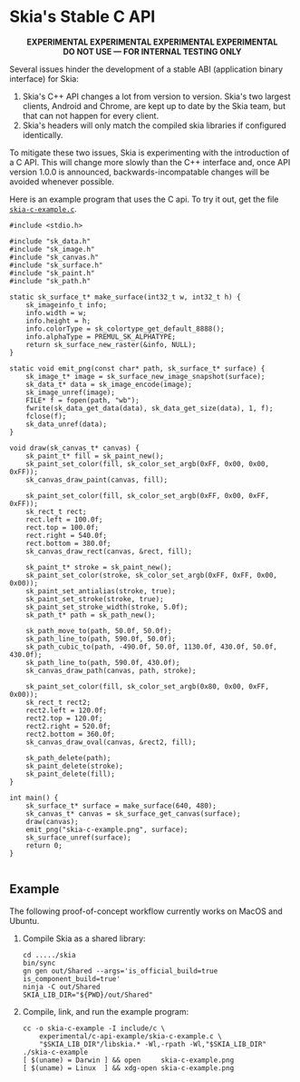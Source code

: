 Skia's Stable C API
===================

<div style="text-align:center">
<strong>EXPERIMENTAL EXPERIMENTAL EXPERIMENTAL EXPERIMENTAL<br>
DO NOT USE &mdash; FOR INTERNAL TESTING ONLY</strong>
</div>

Several issues hinder the development of a stable ABI (application
binary interface) for Skia:

1.  Skia's C++ API changes a lot from version to version.  Skia's two
    largest clients, Android and Chrome, are kept up to date by the
    Skia team, but that can not happen for every client.
2.  Skia's headers will only match the compiled skia libraries if
    configured identically.

To mitigate these two issues, Skia is experimenting with the
introduction of a C API.  This will change more slowly than the C++
interface and, once API version 1.0.0 is announced,
backwards-incompatable changes will be avoided whenever possible.

Here is an example program that uses the C api.  To try it out, get the file
[`skia-c-example.c`](./skia-c-example.c).

<!--?prettify lang=c?-->

    #include <stdio.h>

    #include "sk_data.h"
    #include "sk_image.h"
    #include "sk_canvas.h"
    #include "sk_surface.h"
    #include "sk_paint.h"
    #include "sk_path.h"

    static sk_surface_t* make_surface(int32_t w, int32_t h) {
        sk_imageinfo_t info;
        info.width = w;
        info.height = h;
        info.colorType = sk_colortype_get_default_8888();
        info.alphaType = PREMUL_SK_ALPHATYPE;
        return sk_surface_new_raster(&info, NULL);
    }

    static void emit_png(const char* path, sk_surface_t* surface) {
        sk_image_t* image = sk_surface_new_image_snapshot(surface);
        sk_data_t* data = sk_image_encode(image);
        sk_image_unref(image);
        FILE* f = fopen(path, "wb");
        fwrite(sk_data_get_data(data), sk_data_get_size(data), 1, f);
        fclose(f);
        sk_data_unref(data);
    }

    void draw(sk_canvas_t* canvas) {
        sk_paint_t* fill = sk_paint_new();
        sk_paint_set_color(fill, sk_color_set_argb(0xFF, 0x00, 0x00, 0xFF));
        sk_canvas_draw_paint(canvas, fill);

        sk_paint_set_color(fill, sk_color_set_argb(0xFF, 0x00, 0xFF, 0xFF));
        sk_rect_t rect;
        rect.left = 100.0f;
        rect.top = 100.0f;
        rect.right = 540.0f;
        rect.bottom = 380.0f;
        sk_canvas_draw_rect(canvas, &rect, fill);

        sk_paint_t* stroke = sk_paint_new();
        sk_paint_set_color(stroke, sk_color_set_argb(0xFF, 0xFF, 0x00, 0x00));
        sk_paint_set_antialias(stroke, true);
        sk_paint_set_stroke(stroke, true);
        sk_paint_set_stroke_width(stroke, 5.0f);
        sk_path_t* path = sk_path_new();

        sk_path_move_to(path, 50.0f, 50.0f);
        sk_path_line_to(path, 590.0f, 50.0f);
        sk_path_cubic_to(path, -490.0f, 50.0f, 1130.0f, 430.0f, 50.0f, 430.0f);
        sk_path_line_to(path, 590.0f, 430.0f);
        sk_canvas_draw_path(canvas, path, stroke);

        sk_paint_set_color(fill, sk_color_set_argb(0x80, 0x00, 0xFF, 0x00));
        sk_rect_t rect2;
        rect2.left = 120.0f;
        rect2.top = 120.0f;
        rect2.right = 520.0f;
        rect2.bottom = 360.0f;
        sk_canvas_draw_oval(canvas, &rect2, fill);

        sk_path_delete(path);
        sk_paint_delete(stroke);
        sk_paint_delete(fill);
    }

    int main() {
        sk_surface_t* surface = make_surface(640, 480);
        sk_canvas_t* canvas = sk_surface_get_canvas(surface);
        draw(canvas);
        emit_png("skia-c-example.png", surface);
        sk_surface_unref(surface);
        return 0;
    }

<a href="https://fiddle.skia.org/c/6c6c01438d9c3d80e9c22e606359432e"><img src="https://fiddle.skia.org/i/6c6c01438d9c3d80e9c22e606359432e_raster.png" alt=""></a>

Example
-------

The following proof-of-concept workflow currently works on MacOS and
Ubuntu.

1.  Compile Skia as a shared library:

    <!--?prettify lang=sh?-->

        cd ...../skia
        bin/sync
        gn gen out/Shared --args='is_official_build=true is_component_build=true'
        ninja -C out/Shared
        SKIA_LIB_DIR="${PWD}/out/Shared"

2.  Compile, link, and run the example program:

    <!--?prettify lang=sh?-->

        cc -o skia-c-example -I include/c \
            experimental/c-api-example/skia-c-example.c \
            "$SKIA_LIB_DIR"/libskia.* -Wl,-rpath -Wl,"$SKIA_LIB_DIR"
        ./skia-c-example
        [ $(uname) = Darwin ] && open     skia-c-example.png
        [ $(uname) = Linux  ] && xdg-open skia-c-example.png
